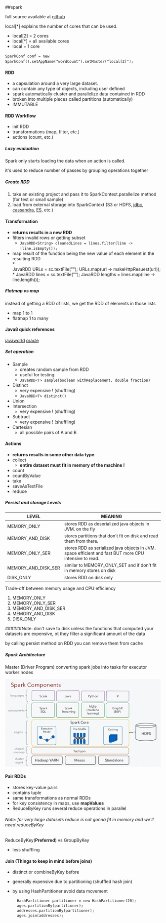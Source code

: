##spark 

full source available at [github](https://github.com/jleetutorial/sparkTutorial)

local[*] explains the number of cores that can be used.
* local[2] = 2 cores
* local[*] = all available cores
* local = 1 core

``SparkConf conf = new SparkConf().setAppName("wordCount").setMaster("local[2]");``

#### RDD
* a capsulation around a very large dataset.
* can contain any type of objects, including user defined
* spark automatically cluster and parallelize data contained in RDD 
* broken into multiple pieces called partitions (automatically)
* IMMUTABLE

#### RDD Workflow
* init RDD 
* transformations (map, filter, etc.)
* actions (count, etc.)

##### Lazy evaluation
Spark only starts loading the data when an action is called.

it's used to reduce number of passes by grouping operations together


##### Create RDD
1. take an existing project and pass it to SparkContext.parallelize method (for test or small sample)
1. load from external storage into SparkContext (S3 or HDFS, [jdbc](https://docs.databricks.com/spark/latest/data-sources/sql-databases.html), [cassandra](http://www.datastax.com/dev/blog/kindling-an-introduction-to-spark-with-cassandra-part-1), [ES](https://www.elastic.co/guide/en/elasticsearch/hadoop/current/spark.html), etc.)

#### Transformation
* **returns results in a new RDD**
* filters invalid rows or getting subset
    * ``JavaRDD<String> cleanedLines = lines.filter(line -> !line.isEmpty());``
* map result of the function being the new value of each element in the resulting RDD    
    *     
            JavaRDD<String> URLs = sc.textFile("");
            URLs.map(url -> makeHttpResuest(url));    
    *
            JavaRDD<String> lines = sc.textFile("");
            JavaRDD<Integer> lengths = lines.map(line -> line.length());
            
##### Flatmap vs map
instead of getting a RDD of lists, we get the RDD of elements in those lists
* map 1 to 1
* flatmap 1 to many

#### Java8 quick references
[javaworld](https://www.javaworld.com/article/2092260/java-se/java-programming-with-lambda-expressions.html)
[oracle](https://www.javaworld.com/article/2092260/java-se/java-programming-with-lambda-expressions.html)


##### Set operation
* Sample
    * creates random sample from RDD
    * useful for testing
    * ``JavaRDD<T> sample(boolean withReplacement, double fraction)``
* Distinct
    * very expensive ! (shuffling)
    * ``JavaRDD<T> distinct()``
* Union
* Intersection
    * very expensive ! (shuffling)    
* Subtract
    * very expensive ! (shuffling)
* Cartesian
    * all possible pairs of A and B

#### Actions    
* **returns results in some other data type**
* collect
    * **entire dataset must fit in memory of the machine !**
* count
* countByValue
* take 
* saveAsTextFile
* reduce    

##### Persist and storage Levels
                
LEVEL     | MEANING
------------|---------------------------
MEMORY_ONLY   | stores RDD as deserialized java objects in JVM. on the fly
MEMORY_AND_DISK   | stores partitions that don't fit on disk and read them from there.
MEMORY_ONLY_SER   | stores RDD as serialized java objects in JVM. space efficient and fast BUT more CPU intensive to read.
MEMORY_AND_DISK_SER   | similar to MEMORY_ONLY_SET and if don't fit in memory stores on disk                
DISK_ONLY   | stores RDD on disk only  
        
Trade-off between memory usage and CPU efficiency
        
1. MEMORY_ONLY
1. MEMORY_ONLY_SER                         
1. MEMORY_AND_DISK_SER                 
1. MEMORY_AND_DISK
1. DISK_ONLY                 
          
######Note: don't save to disk unless the functions that computed your datasets are expensive, ot they filter a significant amount of the data

by calling persist method on RDD you can remove them from cache

##### Spark Architecture
Master (Driver Program) converting spark jobs into tasks for executor worker nodes

![alt text](readme/spark-architecture.jpg "spark architecture")

#### Pair RDDs
* stores key-value pairs
* contains tuple
* same transformations as normal RDDs
* for key consistency in maps, use **mapValues**
* ReduceByKey runs several reduce operations in parallel

###### Note: for very large datasets reduce is not gonna fit in memory and we'll need reduceByKey
ReduceByKey(**Preferred**) vs GroupByKey
* less shuffling

#### Join (Things to keep in mind before joins)
* distinct or combineByKey before
* generally expensive due to partitioning (shuffled hash join)
* by using HashPartitioner avoid data movement

        HashPartitioner partitioner = new HashPartitioner(20);
        ages.partitionBy(partitioner);
        addresses.partitionBy(partitioner);
        ages.join(addresses);
        
        
        